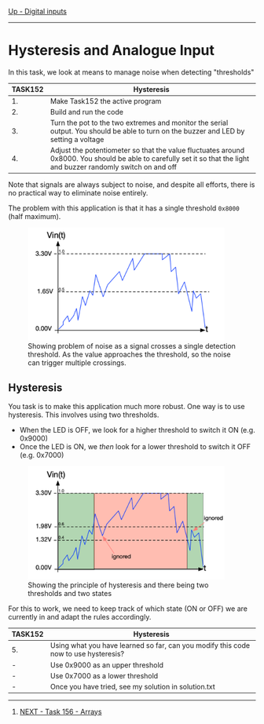 [Up - Digital inputs](Digital_Inputs_1.md)

--- 

# Hysteresis and Analogue Input
In this task, we look at means to manage noise when detecting "thresholds"

| TASK152 | Hysteresis |
| --- | --- |
| 1. | Make Task152 the active program |
| 2. | Build and run the code |
| 3. | Turn the pot to the two extremes and monitor the serial output. You should be able to turn on the buzzer and LED by setting a voltage |
| 4. | Adjust the potentiometer so that the value fluctuates around 0x8000. You should be able to carefully set it so that the light and buzzer randomly switch on and off |

Note that signals are always subject to noise, and despite all efforts, there is no practical way to eliminate noise entirely.

The problem with this application is that it has a single threshold `0x8000` (half maximum).

<figure>
<img src="../img/analogue_noise.png" width="400px">
<figcaption>Showing problem of noise as a signal crosses a single detection threshold. As the value approaches the threshold, so the noise can trigger multiple crossings.</figcaption>
</figure>

## Hysteresis
You task is to make this application much more robust. One way is to use hysteresis. This involves using two thresholds.

* When the LED is OFF, we look for a higher threshold to switch it ON (e.g. 0x9000)
* Once the LED is ON, we *then* look for a lower threshold to switch it OFF (e.g. 0x7000)

<figure>
<img src="../img/analogue_hysteresis.png" width="400px">
<figcaption>Showing the principle of hysteresis and there being two thresholds and two states</figcaption>
</figure>

For this to work, we need to keep track of which state (ON or OFF) we are currently in and adapt the rules accordingly.

| TASK152 | Hysteresis |
| --- | --- |
| 5. | Using what you have learned so far, can you modify this code now to use hysteresis? |
| -  | Use 0x9000 as an upper threshold |
| -  | Use 0x7000 as a lower threshold |
| -  | Once you have tried, see my solution in solution.txt |

---

1. [NEXT - Task 156 - Arrays](TASK156.md)


